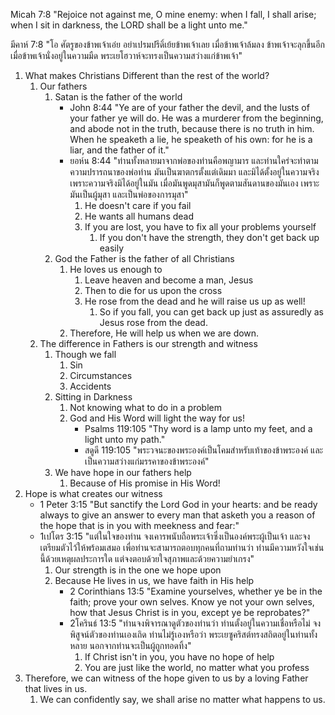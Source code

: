 Micah 7:8 "Rejoice not against me, O mine enemy: when I fall, I shall arise; when I sit in darkness, the LORD shall be a light unto me."

มีคาห์ 7:8 "โอ ศัตรูของข้าพเจ้าเอ๋ย อย่าเปรมปรีดิ์เย้ยข้าพเจ้าเลย เมื่อข้าพเจ้าล้มลง ข้าพเจ้าจะลุกขึ้นอีก เมื่อข้าพเจ้านั่งอยู่ในความมืด พระเยโฮวาห์จะทรงเป็นความสว่างแก่ข้าพเจ้า"

1. What makes Christians Different than the rest of the world?
    1. Our fathers
        1. Satan is the father of the world
            - John 8:44 "Ye are of your father the devil, and the lusts of your father ye will do. He was a murderer from the beginning, and abode not in the truth, because there is no truth in him. When he speaketh a lie, he speaketh of his own: for he is a liar, and the father of it."
            - ยอห์น 8:44 "ท่านทั้งหลายมาจากพ่อของท่านคือพญามาร และท่านใคร่จะทำตามความปรารถนาของพ่อท่าน มันเป็นฆาตกรตั้งแต่เดิมมา และมิได้ตั้งอยู่ในความจริง เพราะความจริงมิได้อยู่ในมัน เมื่อมันพูดมุสามันก็พูดตามสันดานของมันเอง เพราะมันเป็นผู้มุสา และเป็นพ่อของการมุสา"
                1. He doesn't care if you fail
                2. He wants all humans dead
                3. If you are lost, you have to fix all your problems yourself
                    1. If you don't have the strength, they don't get back up easily
        2. God the Father is the father of all Christians
            1. He loves us enough to
                1. Leave heaven and become a man, Jesus
                2. Then to die for us upon the cross
                3. He rose from the dead and he will raise us up as well!
                    1. So if you fall, you can get back up just as assuredly as Jesus rose from the dead.
            2. Therefore, He will help us when we are down.
    2. The difference in Fathers is our strength and witness
        1. Though we fall
            1. Sin
            2. Circumstances
            3. Accidents
        2. Sitting in Darkness
            1. Not knowing what to do in a problem
            2. God and His Word will light the way for us!
                - Psalms 119:105 "Thy word is a lamp unto my feet, and a light unto my path."
                - สดูดี 119:105 "พระวจนะของพระองค์เป็นโคมสำหรับเท้าของข้าพระองค์ และเป็นความสว่างแก่มรรคาของข้าพระองค์"
        3. We have hope in our fathers help
            1. Because of His promise in His Word!
2. Hope is what creates our witness
    - 1 Peter 3:15 "But sanctify the Lord God in your hearts: and be ready always to give an answer to every man that asketh you a reason of the hope that is in you with meekness and fear:"
    - 1เปโตร 3:15 "แต่ในใจของท่าน จงเคารพนับถือพระเจ้าซึ่งเป็นองค์พระผู้เป็นเจ้า และจงเตรียมตัวไว้ให้พร้อมเสมอ เพื่อท่านจะสามารถตอบทุกคนที่ถามท่านว่า ท่านมีความหวังใจเช่นนี้ด้วยเหตุผลประการใด แต่จงตอบด้วยใจสุภาพและด้วยความยำเกรง"
        1. Our strength is in the one we hope upon
        2. Because He lives in us, we have faith in His help
            - 2 Corinthians 13:5 "Examine yourselves, whether ye be in the faith; prove your own selves. Know ye not your own selves, how that Jesus Christ is in you, except ye be reprobates?"
            - 2โครินธ์ 13:5 "ท่านจงพิจารณาดูตัวของท่านว่า ท่านตั้งอยู่ในความเชื่อหรือไม่ จงพิสูจน์ตัวของท่านเองเถิด ท่านไม่รู้เองหรือว่า พระเยซูคริสต์ทรงสถิตอยู่ในท่านทั้งหลาย นอกจากท่านจะเป็นผู้ถูกทอดทิ้ง"
                1. If Christ isn't in you, you have no hope of help
                2. You are just like the world, no matter what you profess
3. Therefore, we can witness of the hope given to us by a loving Father that lives in us.
    1. We can confidently say, we shall arise no matter what happens to us.
